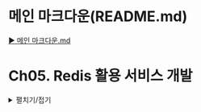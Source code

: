 # 메인 마크다운(README.md)
[▶ 메인 마크다운.md](README.md)

# Ch05. Redis 활용 서비스 개발
<details>
<summary>펼치기/접기</summary>

## REST API와 MVC 패턴 장/단점
<details>
<summary>펼치기/접기</summary>

### [MVC 패턴]  

                                          
사용자 → `**Browser**` → `**View**` → `**Controller**` → `**Model**`(Service, Repository)   
　　　　　　　　　　　　　　　　　　　　　　　　　　　　↓  
　　　　　　　　　　　　　　　　　　　　　　　　　　　`**Data**`  
　　　　　　　　　　　　　　　　　　　　　　　　  　　(SQL, NoSQL)


- **장점** : 분리, 확장 편의성  
  - `분리`: 각 역할을 명확히 분리함으로써, 사용자 인터페이스(View), 비즈니스 로직(Model), 요청 처리(Controller) 등을 독립적으로 개발하고 유지보수할 수 있다．
  - `확장성`: 각 컴포넌트를 독립적으로 수정하고 확장할 수 있어, 시스템을 쉽게 확장할 수 있다.  
             새로운 기능을 추가하거나 변경할 때 기존 구조에 미치는 영향을 최소화할 수 있다.
- **단점** : View ↔ Model간 의존성 발생, 시간 지날수록 복잡성 증가
  - `View ↔ Model 간 의존성 발생`: View가 Model의 데이터를 기반으로 동작하기 때문에 View와 Model 간의 간접적인 의존성이 생깁니다. 이로 인해 시스템이 커지면 의존 관계가 복잡해질 수 있다.
  - `시간이 지날수록 복잡성 증가`: 시스템 규모가 커지면 MVC 패턴을 유지하는 데 복잡도가 증가할 수 있다.  
       여러 Controller와 View가 얽히게 되면 관리가 어려워질 수 있다.
    - 특히, 대형 애플리케이션에서는 View와 Controller 간의 관계가 복잡해져서 코드가 비대해지고, 관리와 유지보수가 어려워질 수 있다.

</details>

## Redis Library 종류
<details>
<summary>펼치기/접기</summary>

### Lettuce vs Jedis

[비교 링크](https://redis.com/blog/jedis-vs-lettuce-an-exploration/)

- #### **Jedis** : 낮은 개발 복잡도.
  - 사용이 간단하며 낮은 개발 복잡도를 제공한다.
  - 동기 방식의 데이터 처리에 적합하며, 비교적 간단한 Redis 활용에 적합하다.
- #### **Lettuce** : 다양한 옵션 존재(advanced), Scaling, non-blocing reactive application에 유리
  - 다양한 옵션과 고급 기능(advanced)을 제공한다.
  - Scaling에 유리하다.
    - 여러 Redis 서버를 조합하여 데이터를 분산처리 하거나, Redis Cluster와 같은 환경에서 데이터 처리 성능을 확장하는 데 적합하다.
    - 대량의 데이터를 처리하거나 다중 사용자 요청을 처리할 때, 수평 확장을 통해 성능을 향상시킬 수 있다.
  - 비동기 반응형 애플리케이션 지원 (non-blocking reactive application)
    - 네트워크 요청이나 Redis 작업을 수행하는 동안 스레드가 대기하지 않고 다른 작업을 수행할 수 있도록 설계되어 있다.
    - WebFlux, Reactor, RxJava와 같은 반응형 프로그래밍 도구와 잘 연동된다.
    - 이를 통해 고성능 이벤트 기반 애플리케이션 개발이 가능하며, 대규모 트래픽 환경에서도 효율적으로 리소스를 활용할 수 있다.
</details>

## Redis Data Type
<details>
<summary>펼치기/접기</summary>

### 자료구조 종류
- #### **String**: 1:1관계
  - key-value 형태로 하나의 key에 하나의 value를 매핑한다.
  - 단순한 key-value 매핑 구조라서, Java의 Map과 유사하다.
- #### **List**: 순서존재, Queue와 Stack으로 사용
  - 순서가 있어서 데이터를 삽입한 순서대로 처리된다.
  - LPUSH, RPUSH 명령어를 통해 **Queue(FIFO)**와 Stack(LIFO) 구조로 사용 가능하다.
- #### **Sets**: 순서와 관계없이 저장, 중복 불가
  - 리스트처럼 여러 개의 값을 저장할 수 있지만, 순서는 중요하지 않다.
  - Set은 중복을 허용하지 않으며, 하나의 key에 여러 개의 Set 요소가 들어갈 수 있다.
- #### **`Sorted Sets`**: ZSET, Scode 개념 존재. Set과 같은데 정렬이 필요한 곳에 사용
  - Set과 비슷하지만, 각 요소에 Double 타입의 Score를 부여해서 정렬할 수 있다.
  - Score에 따라 자동으로 정렬되며, 순위 기반으로 데이터를 처리할 때 유용하다.
  - Double 타입(score)에 맞춰서 값의 크기에 따라 편리하게 조회할 수 있다.
    - 예를 들어, 가격이 100개가 있을 때, 가장 낮은 가격을 찾으려면 가장 작은 Score 값을 찾으면 된다.
    - RDB 환경에서 가격을 기준으로 ORDER BY를 사용하여 가장 저렴한 가격을 찾는 것과 유사하다.  
      그러나 Sorted Sets는 이미 정렬된 상태에서 값을 가져올 수 있어, 미리 정렬된 값을 빠르게 조회할 수 있는 장점이 있다.
- #### **Hashes**: Field:Value형태 여러 커플 존재. RDB의 TABLE 개념으로 많이 사용
  - 1:다 관계를 저장할 수 있다.
  - RDB의 테이블과 비슷한 구조로, 하나의 key에 여러 개의 field와 value를 매핑한다.
    - 예시: Key(테이블): A, Field(컬럼): 기억, Value: 1
  - RDB에 데이터를 저장하기 전 혹은 캐시 형태로 활용할 때 유용하다.

### Soroted Set(ZSET) 기본 명령어
- **ZADD**: 입력
  - 데이터를 추가한다.
- **ZCARD**: Count
  - 지정된 키에 몇개의 멤버가 들어있는지 카운팅한다.
- **ZRANGE**: 정렬순서로 조회
  - 예를들어 10개씩 조회한다면 1~10까지 조회하며, 인덱스는 0부터 시작한다. (0~9)
  - 만약 20개 항목이 필요하면 0~19까지 조회할 수 있다.
- **ZRANGEBYSCORE**: Score로 조회
  - 가격정보로 예를들면 1만원 ~ 2만원 사이 제품 중 가장 저렴한 것을 조회할 수 있다.
- **ZREM**: 삭제
  - 예를 들어, 더 이상 판매하지 않는 상품을 삭제할 때 사용한다.
- **ZSCORE**: 특정 멤버의 Scroe를 조회
  - 예를 들어, 제품의 가격을 조회할 때 사용된다.
- **ZRANK**: 특정 멤버의 Rank를 조회
  - 예를들어, 제품을 잘 구매한것인지 확인하고 싶은 유저가 있다면,  
    전체 상품 리스트에서 최저가 순으로 조회 해 봤을 때 몇 번째로 저렴한 제품을 구매했는지 확인할 수 있다.

</details>
</details>